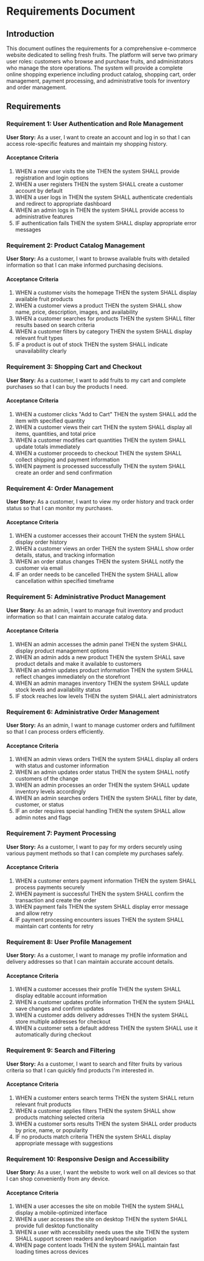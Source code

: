 # Requirements Document

## Introduction

This document outlines the requirements for a comprehensive e-commerce website dedicated to selling fresh fruits. The platform will serve two primary user roles: customers who browse and purchase fruits, and administrators who manage the store operations. The system will provide a complete online shopping experience including product catalog, shopping cart, order management, payment processing, and administrative tools for inventory and order management.

## Requirements

### Requirement 1: User Authentication and Role Management

**User Story:** As a user, I want to create an account and log in so that I can access role-specific features and maintain my shopping history.

#### Acceptance Criteria

1. WHEN a new user visits the site THEN the system SHALL provide registration and login options
2. WHEN a user registers THEN the system SHALL create a customer account by default
3. WHEN a user logs in THEN the system SHALL authenticate credentials and redirect to appropriate dashboard
4. WHEN an admin logs in THEN the system SHALL provide access to administrative features
5. IF authentication fails THEN the system SHALL display appropriate error messages

### Requirement 2: Product Catalog Management

**User Story:** As a customer, I want to browse available fruits with detailed information so that I can make informed purchasing decisions.

#### Acceptance Criteria

1. WHEN a customer visits the homepage THEN the system SHALL display available fruit products
2. WHEN a customer views a product THEN the system SHALL show name, price, description, images, and availability
3. WHEN a customer searches for products THEN the system SHALL filter results based on search criteria
4. WHEN a customer filters by category THEN the system SHALL display relevant fruit types
5. IF a product is out of stock THEN the system SHALL indicate unavailability clearly

### Requirement 3: Shopping Cart and Checkout

**User Story:** As a customer, I want to add fruits to my cart and complete purchases so that I can buy the products I need.

#### Acceptance Criteria

1. WHEN a customer clicks "Add to Cart" THEN the system SHALL add the item with specified quantity
2. WHEN a customer views their cart THEN the system SHALL display all items, quantities, and total price
3. WHEN a customer modifies cart quantities THEN the system SHALL update totals immediately
4. WHEN a customer proceeds to checkout THEN the system SHALL collect shipping and payment information
5. WHEN payment is processed successfully THEN the system SHALL create an order and send confirmation

### Requirement 4: Order Management

**User Story:** As a customer, I want to view my order history and track order status so that I can monitor my purchases.

#### Acceptance Criteria

1. WHEN a customer accesses their account THEN the system SHALL display order history
2. WHEN a customer views an order THEN the system SHALL show order details, status, and tracking information
3. WHEN an order status changes THEN the system SHALL notify the customer via email
4. IF an order needs to be cancelled THEN the system SHALL allow cancellation within specified timeframe

### Requirement 5: Administrative Product Management

**User Story:** As an admin, I want to manage fruit inventory and product information so that I can maintain accurate catalog data.

#### Acceptance Criteria

1. WHEN an admin accesses the admin panel THEN the system SHALL display product management options
2. WHEN an admin adds a new product THEN the system SHALL save product details and make it available to customers
3. WHEN an admin updates product information THEN the system SHALL reflect changes immediately on the storefront
4. WHEN an admin manages inventory THEN the system SHALL update stock levels and availability status
5. IF stock reaches low levels THEN the system SHALL alert administrators

### Requirement 6: Administrative Order Management

**User Story:** As an admin, I want to manage customer orders and fulfillment so that I can process orders efficiently.

#### Acceptance Criteria

1. WHEN an admin views orders THEN the system SHALL display all orders with status and customer information
2. WHEN an admin updates order status THEN the system SHALL notify customers of the change
3. WHEN an admin processes an order THEN the system SHALL update inventory levels accordingly
4. WHEN an admin searches orders THEN the system SHALL filter by date, customer, or status
5. IF an order requires special handling THEN the system SHALL allow admin notes and flags

### Requirement 7: Payment Processing

**User Story:** As a customer, I want to pay for my orders securely using various payment methods so that I can complete my purchases safely.

#### Acceptance Criteria

1. WHEN a customer enters payment information THEN the system SHALL process payments securely
2. WHEN payment is successful THEN the system SHALL confirm the transaction and create the order
3. WHEN payment fails THEN the system SHALL display error message and allow retry
4. IF payment processing encounters issues THEN the system SHALL maintain cart contents for retry

### Requirement 8: User Profile Management

**User Story:** As a customer, I want to manage my profile information and delivery addresses so that I can maintain accurate account details.

#### Acceptance Criteria

1. WHEN a customer accesses their profile THEN the system SHALL display editable account information
2. WHEN a customer updates profile information THEN the system SHALL save changes and confirm updates
3. WHEN a customer adds delivery addresses THEN the system SHALL store multiple addresses for checkout
4. WHEN a customer sets a default address THEN the system SHALL use it automatically during checkout

### Requirement 9: Search and Filtering

**User Story:** As a customer, I want to search and filter fruits by various criteria so that I can quickly find products I'm interested in.

#### Acceptance Criteria

1. WHEN a customer enters search terms THEN the system SHALL return relevant fruit products
2. WHEN a customer applies filters THEN the system SHALL show products matching selected criteria
3. WHEN a customer sorts results THEN the system SHALL order products by price, name, or popularity
4. IF no products match criteria THEN the system SHALL display appropriate message with suggestions

### Requirement 10: Responsive Design and Accessibility

**User Story:** As a user, I want the website to work well on all devices so that I can shop conveniently from any device.

#### Acceptance Criteria

1. WHEN a user accesses the site on mobile THEN the system SHALL display a mobile-optimized interface
2. WHEN a user accesses the site on desktop THEN the system SHALL provide full desktop functionality
3. WHEN a user with accessibility needs uses the site THEN the system SHALL support screen readers and keyboard navigation
4. WHEN page content loads THEN the system SHALL maintain fast loading times across devices
